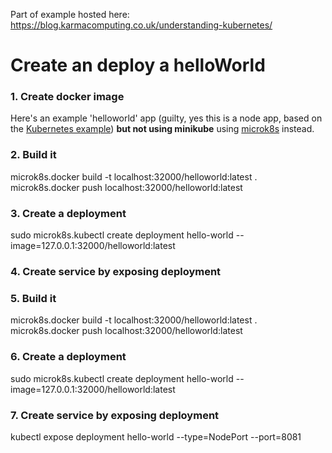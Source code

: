 Part of example hosted here: https://blog.karmacomputing.co.uk/understanding-kubernetes/

# Create an deploy a helloWorld

### 1. Create docker image

Here's an example 'helloworld' app (guilty, yes this is a node app, based on the [Kubernetes example](https://kubernetes.io/docs/tutorials/hello-minikube/)) **but not using minikube** using [microk8s](https://tutorials.ubuntu.com/tutorial/install-a-local-kubernetes-with-microk8) instead. 

### 2. Build it
microk8s.docker build -t localhost:32000/helloworld:latest .
microk8s.docker push localhost:32000/helloworld:latest

### 3. Create a deployment
sudo microk8s.kubectl create deployment hello-world --image=127.0.0.1:32000/helloworld:latest

### 4. Create service by exposing deployment

### 5. Build it
microk8s.docker build -t localhost:32000/helloworld:latest .
microk8s.docker push localhost:32000/helloworld:latest

### 6. Create a deployment
sudo microk8s.kubectl create deployment hello-world --image=127.0.0.1:32000/helloworld:latest

### 7. Create service by exposing deployment

kubectl expose deployment hello-world --type=NodePort --port=8081
